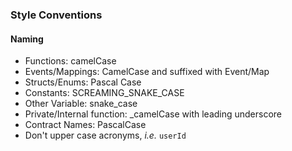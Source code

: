 ### Style Conventions

#### Naming
- Functions: camelCase
- Events/Mappings: CamelCase and suffixed with Event/Map 
- Structs/Enums: Pascal Case
- Constants: SCREAMING_SNAKE_CASE
- Other Variable: snake_case
- Private/Internal function: _camelCase with leading underscore
- Contract Names: PascalCase
- Don't upper case acronyms, _i.e._ `userId`
